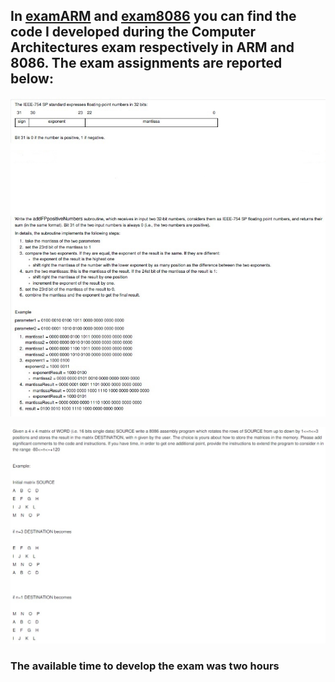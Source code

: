 ## In [examARM](https://github.com/gioele-scaletta/Coding-Exams-Politecnico-di-Torino/blob/main/Computer_Architectures/examARM.s) and [exam8086](https://github.com/gioele-scaletta/Coding-Exams-Politecnico-di-Torino/blob/main/Computer_Architectures/exam8086.asm) you can find the code I developed during the Computer Architectures exam respectively in ARM and 8086. The exam assignments are reported below:
![ARM exercise](./esARM.jpg)

![8086 exercise](./es8086.jpg)


### The available time to develop the exam was two hours